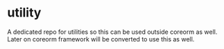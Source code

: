 utility
=======

A dedicated repo for utilities so this can be used outside coreorm as well. Later on coreorm framework will be converted to use this as well.
